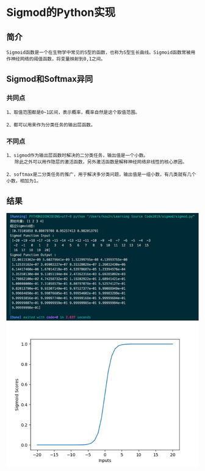 # Sigmod的Python实现

## 简介
    Sigmoid函数是一个在生物学中常见的S型的函数，也称为S型生长曲线。Sigmoid函数常被用作神经网络的阈值函数，将变量映射到0,1之间。
## Sigmod和Softmax异同
### 共同点
    1、取值范围都是0~1区间，表示概率，概率自然是这个取值范围。
    
    2、都可以用来作为分类任务的输出层函数。

### 不同点

    1、sigmod作为输出层函数时解决的二分类任务，输出值是一个小数。
       除此之外可以用作隐层的激活函数，另外激活函数是解释神经网络非线性的核心原因。

    2、softmax是二分类任务的推广，用于解决多分类问题，输出值是一组小数，有几类就有几个小数，相加为1。

## 结果
![](https://github.com/KoU2N/Learning-Source-Code2019/blob/master/sigmod/cmd_result.png)
![](https://github.com/KoU2N/Learning-Source-Code2019/blob/master/sigmod/sigmod.png)